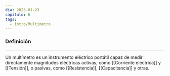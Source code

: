 ```yaml
---
dia: 2023-01-23
capitulo: 6
tags:
  - intro/Multimetro
---
```

### Definición
---
Un multímetro es un instrumento eléctrico portátil capaz de medir directamente magnitudes eléctricas activas, como [[Corriente eléctrica]] y [[Tensión]], o pasivas, como [[Resistencia]], [[Capacitancia]] y otras.